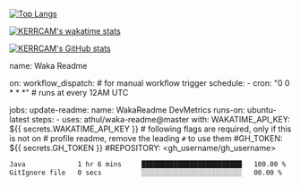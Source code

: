 [![Top Langs](https://github-readme-stats.vercel.app/api/top-langs/?username=KERRCAM&hide=CMake,Makefile)](https://github.com/anuraghazra/github-readme-stats) 

[![KERRCAM's wakatime stats](https://github-readme-stats.vercel.app/api/wakatime?username=KERRCAM)](https://github.com/anuraghazra/github-readme-stats)

[![KERRCAM's GitHub stats](https://github-readme-stats.vercel.app/api?username=KERRCAM&show_icons=true&theme=Gradient)](https://github.com/anuraghazra/github-readme-stats) 

name: Waka Readme

on:
  workflow_dispatch: # for manual workflow trigger
  schedule:
    - cron: "0 0 * * *" # runs at every 12AM UTC

jobs:
  update-readme:
    name: WakaReadme DevMetrics
    runs-on: ubuntu-latest
    steps:
      - uses: athul/waka-readme@master
        with:
          WAKATIME_API_KEY: ${{ secrets.WAKATIME_API_KEY }}
          # following flags are required, only if this is not on
          # profile readme, remove the leading `#` to use them
          #GH_TOKEN: ${{ secrets.GH_TOKEN }}
          #REPOSITORY: <gh_username/gh_username>

<!--START_SECTION:waka-->

```txt
Java             1 hr 6 mins     █████████████████████████   100.00 %
GitIgnore file   0 secs          ░░░░░░░░░░░░░░░░░░░░░░░░░   00.00 %
```

<!--END_SECTION:waka-->
